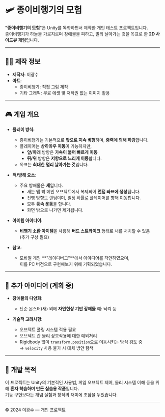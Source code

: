 # 🛩️ 종이비행기의 모험

"**종이비행기의 모험**"은 Unity를 독학하면서 제작한 개인 테스트 프로젝트입니다.  
종이비행기가 하늘을 가로지르며 장애물을 피하고, 멀리 날아가는 것을 목표로 한 **2D 사이드뷰 게임**입니다.

---

## 👨‍💻 제작 정보

- **제작자**: 이광수
- **아트**:
  - 종이비행기: 직접 그림 제작
  - 기타 그래픽: 무료 에셋 및 저작권 없는 이미지 활용

---

## 🎮 게임 개요

- **플레이 방식**:
  - 종이비행기는 기본적으로 **앞으로 지속 비행**하며, **중력에 의해 하강**합니다.
  - 플레이어는 **상하좌우 이동**이 가능하지만,  
    - **앞/아래** 방향은 **가속이 붙어 빠르게 이동**  
    - **뒤/위** 방향은 **저항으로 느리게 이동**합니다.
  - 목표는 **최대한 멀리 날아가는 것**입니다.

- **적/방해 요소**:
  - 주요 방해물은 **새**입니다.
    - 새는 맵 밖 메인 오브젝트에서 복제되어 **랜덤 좌표에 생성**됩니다.
    - 진행 방향도 랜덤이며, 일정 확률로 플레이어를 향해 이동합니다.
    - 모두 **등속 운동**을 합니다.
    - 화면 밖으로 나가면 제거됩니다.

- **아이템 아이디어**:
  - **비행기 소환 아이템**을 사용해 **버드 스트라이크** 형태로 새를 처치할 수 있음  
    (추가 구상 필요)

- **참고**:
  - 모바일 게임 **"레이디버그"**에서 아이디어를 착안하였으며,  
    이를 PC 버전으로 구현해보기 위해 기획되었습니다.

---

## 🧠 추가 아이디어 (계획 중)

- **장애물의 다양화**:
  - 단순 몬스터(새) 외에 **자연현상 기반 장애물** 예: 낙뢰 등

- **기술적 고려사항**:
  - 오브젝트 풀링 시스템 적용 필요
  - 오브젝트 간 물리 상호작용에 대한 예외처리
  - Rigidbody 없이 `transform.position`으로 이동시키는 방식 검토 중  
    → `velocity` 사용 불가 시 대체 방안 탐색

---

## 📌 개발 목적

이 프로젝트는 Unity의 기본적인 사용법, 게임 오브젝트 제어, 물리 시스템 이해 등을 위해 **혼자 학습하며 만든 실습용 작품**입니다.  
기능 구현보다는 개념 실험과 창작의 재미에 초점을 두었습니다.

---

© 2024 이광수 — 개인 프로젝트
